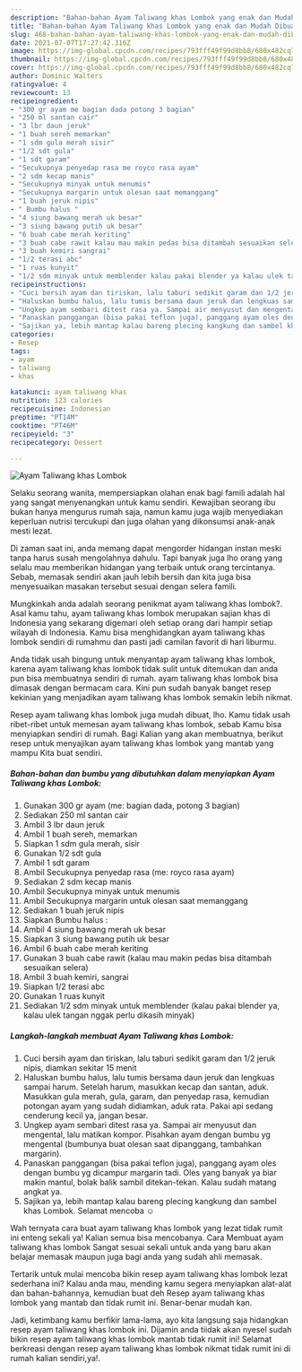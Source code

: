 ```yaml
---
description: "Bahan-bahan Ayam Taliwang khas Lombok yang enak dan Mudah Dibuat"
title: "Bahan-bahan Ayam Taliwang khas Lombok yang enak dan Mudah Dibuat"
slug: 468-bahan-bahan-ayam-taliwang-khas-lombok-yang-enak-dan-mudah-dibuat
date: 2021-07-07T17:27:42.316Z
image: https://img-global.cpcdn.com/recipes/793fff49f99d8bb8/680x482cq70/ayam-taliwang-khas-lombok-foto-resep-utama.jpg
thumbnail: https://img-global.cpcdn.com/recipes/793fff49f99d8bb8/680x482cq70/ayam-taliwang-khas-lombok-foto-resep-utama.jpg
cover: https://img-global.cpcdn.com/recipes/793fff49f99d8bb8/680x482cq70/ayam-taliwang-khas-lombok-foto-resep-utama.jpg
author: Dominic Walters
ratingvalue: 4
reviewcount: 13
recipeingredient:
- "300 gr ayam me bagian dada potong 3 bagian"
- "250 ml santan cair"
- "3 lbr daun jeruk"
- "1 buah sereh memarkan"
- "1 sdm gula merah sisir"
- "1/2 sdt gula"
- "1 sdt garam"
- "Secukupnya penyedap rasa me royco rasa ayam"
- "2 sdm kecap manis"
- "Secukupnya minyak untuk menumis"
- "Secukupnya margarin untuk olesan saat memanggang"
- "1 buah jeruk nipis"
- " Bumbu halus "
- "4 siung bawang merah uk besar"
- "3 siung bawang putih uk besar"
- "6 buah cabe merah keriting"
- "3 buah cabe rawit kalau mau makin pedas bisa ditambah sesuaikan selera"
- "3 buah kemiri sangrai"
- "1/2 terasi abc"
- "1 ruas kunyit"
- "1/2 sdm minyak untuk memblender kalau pakai blender ya kalau ulek tangan nggak perlu dikasih minyak"
recipeinstructions:
- "Cuci bersih ayam dan tiriskan, lalu taburi sedikit garam dan 1/2 jeruk nipis, diamkan sekitar 15 menit"
- "Haluskan bumbu halus, lalu tumis bersama daun jeruk dan lengkuas sampai harum. Setelah harum, masukkan kecap dan santan, aduk. Masukkan gula merah, gula, garam, dan penyedap rasa, kemudian potongan ayam yang sudah didiamkan, aduk rata. Pakai api sedang cenderung kecil ya, jangan besar."
- "Ungkep ayam sembari ditest rasa ya. Sampai air menyusut dan mengental, lalu matikan kompor. Pisahkan ayam dengan bumbu yg mengental (bumbunya buat olesan saat dipanggang, tambahkan margarin)."
- "Panaskan panggangan (bisa pakai teflon juga), panggang ayam oles dengan bumbu yg dicampur margarin tadi. Oles yang banyak ya biar makin mantul, bolak balik sambil ditekan-tekan. Kalau sudah matang angkat ya."
- "Sajikan ya, lebih mantap kalau bareng plecing kangkung dan sambel khas Lombok. Selamat mencoba ☺"
categories:
- Resep
tags:
- ayam
- taliwang
- khas

katakunci: ayam taliwang khas 
nutrition: 123 calories
recipecuisine: Indonesian
preptime: "PT14M"
cooktime: "PT46M"
recipeyield: "3"
recipecategory: Dessert

---
```



![Ayam Taliwang khas Lombok](https://img-global.cpcdn.com/recipes/793fff49f99d8bb8/680x482cq70/ayam-taliwang-khas-lombok-foto-resep-utama.jpg)

Selaku seorang wanita, mempersiapkan olahan enak bagi famili adalah hal yang sangat menyenangkan untuk kamu sendiri. Kewajiban seorang ibu bukan hanya mengurus rumah saja, namun kamu juga wajib menyediakan keperluan nutrisi tercukupi dan juga olahan yang dikonsumsi anak-anak mesti lezat.

Di zaman  saat ini, anda memang dapat mengorder hidangan instan meski tanpa harus susah mengolahnya dahulu. Tapi banyak juga lho orang yang selalu mau memberikan hidangan yang terbaik untuk orang tercintanya. Sebab, memasak sendiri akan jauh lebih bersih dan kita juga bisa menyesuaikan masakan tersebut sesuai dengan selera famili. 



Mungkinkah anda adalah seorang penikmat ayam taliwang khas lombok?. Asal kamu tahu, ayam taliwang khas lombok merupakan sajian khas di Indonesia yang sekarang digemari oleh setiap orang dari hampir setiap wilayah di Indonesia. Kamu bisa menghidangkan ayam taliwang khas lombok sendiri di rumahmu dan pasti jadi camilan favorit di hari liburmu.

Anda tidak usah bingung untuk menyantap ayam taliwang khas lombok, karena ayam taliwang khas lombok tidak sulit untuk ditemukan dan anda pun bisa membuatnya sendiri di rumah. ayam taliwang khas lombok bisa dimasak dengan bermacam cara. Kini pun sudah banyak banget resep kekinian yang menjadikan ayam taliwang khas lombok semakin lebih nikmat.

Resep ayam taliwang khas lombok juga mudah dibuat, lho. Kamu tidak usah ribet-ribet untuk memesan ayam taliwang khas lombok, sebab Kamu bisa menyiapkan sendiri di rumah. Bagi Kalian yang akan membuatnya, berikut resep untuk menyajikan ayam taliwang khas lombok yang mantab yang mampu Kita buat sendiri.

<!--inarticleads1-->

##### Bahan-bahan dan bumbu yang dibutuhkan dalam menyiapkan Ayam Taliwang khas Lombok:

1. Gunakan 300 gr ayam (me: bagian dada, potong 3 bagian)
1. Sediakan 250 ml santan cair
1. Ambil 3 lbr daun jeruk
1. Ambil 1 buah sereh, memarkan
1. Siapkan 1 sdm gula merah, sisir
1. Gunakan 1/2 sdt gula
1. Ambil 1 sdt garam
1. Ambil Secukupnya penyedap rasa (me: royco rasa ayam)
1. Sediakan 2 sdm kecap manis
1. Ambil Secukupnya minyak untuk menumis
1. Ambil Secukupnya margarin untuk olesan saat memanggang
1. Sediakan 1 buah jeruk nipis
1. Siapkan  Bumbu halus :
1. Ambil 4 siung bawang merah uk besar
1. Siapkan 3 siung bawang putih uk besar
1. Ambil 6 buah cabe merah keriting
1. Gunakan 3 buah cabe rawit (kalau mau makin pedas bisa ditambah sesuaikan selera)
1. Ambil 3 buah kemiri, sangrai
1. Siapkan 1/2 terasi abc
1. Gunakan 1 ruas kunyit
1. Sediakan 1/2 sdm minyak untuk memblender (kalau pakai blender ya, kalau ulek tangan nggak perlu dikasih minyak)




<!--inarticleads2-->

##### Langkah-langkah membuat Ayam Taliwang khas Lombok:

1. Cuci bersih ayam dan tiriskan, lalu taburi sedikit garam dan 1/2 jeruk nipis, diamkan sekitar 15 menit
1. Haluskan bumbu halus, lalu tumis bersama daun jeruk dan lengkuas sampai harum. Setelah harum, masukkan kecap dan santan, aduk. Masukkan gula merah, gula, garam, dan penyedap rasa, kemudian potongan ayam yang sudah didiamkan, aduk rata. Pakai api sedang cenderung kecil ya, jangan besar.
1. Ungkep ayam sembari ditest rasa ya. Sampai air menyusut dan mengental, lalu matikan kompor. Pisahkan ayam dengan bumbu yg mengental (bumbunya buat olesan saat dipanggang, tambahkan margarin).
1. Panaskan panggangan (bisa pakai teflon juga), panggang ayam oles dengan bumbu yg dicampur margarin tadi. Oles yang banyak ya biar makin mantul, bolak balik sambil ditekan-tekan. Kalau sudah matang angkat ya.
1. Sajikan ya, lebih mantap kalau bareng plecing kangkung dan sambel khas Lombok. Selamat mencoba ☺




Wah ternyata cara buat ayam taliwang khas lombok yang lezat tidak rumit ini enteng sekali ya! Kalian semua bisa mencobanya. Cara Membuat ayam taliwang khas lombok Sangat sesuai sekali untuk anda yang baru akan belajar memasak maupun juga bagi anda yang sudah ahli memasak.

Tertarik untuk mulai mencoba bikin resep ayam taliwang khas lombok lezat sederhana ini? Kalau anda mau, mending kamu segera menyiapkan alat-alat dan bahan-bahannya, kemudian buat deh Resep ayam taliwang khas lombok yang mantab dan tidak rumit ini. Benar-benar mudah kan. 

Jadi, ketimbang kamu berfikir lama-lama, ayo kita langsung saja hidangkan resep ayam taliwang khas lombok ini. Dijamin anda tiidak akan nyesel sudah bikin resep ayam taliwang khas lombok mantab tidak rumit ini! Selamat berkreasi dengan resep ayam taliwang khas lombok nikmat tidak rumit ini di rumah kalian sendiri,ya!.

